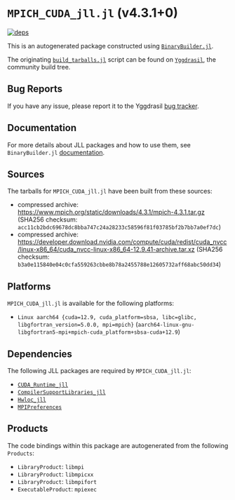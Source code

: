 # `MPICH_CUDA_jll.jl` (v4.3.1+0)

[![deps](https://juliahub.com/docs/MPICH_CUDA_jll/deps.svg)](https://juliahub.com/ui/Packages/General/MPICH_CUDA_jll/)

This is an autogenerated package constructed using [`BinaryBuilder.jl`](https://github.com/JuliaPackaging/BinaryBuilder.jl).

The originating [`build_tarballs.jl`](https://github.com/JuliaPackaging/Yggdrasil/blob/20e50f52c5a33980e688251b84c985668ef1030b/M/MPICH_CUDA/build_tarballs.jl) script can be found on [`Yggdrasil`](https://github.com/JuliaPackaging/Yggdrasil/), the community build tree.

## Bug Reports

If you have any issue, please report it to the Yggdrasil [bug tracker](https://github.com/JuliaPackaging/Yggdrasil/issues).

## Documentation

For more details about JLL packages and how to use them, see `BinaryBuilder.jl` [documentation](https://docs.binarybuilder.org/stable/jll/).

## Sources

The tarballs for `MPICH_CUDA_jll.jl` have been built from these sources:

* compressed archive: https://www.mpich.org/static/downloads/4.3.1/mpich-4.3.1.tar.gz (SHA256 checksum: `acc11cb2bdc69678dc8bba747c24a28233c58596f81f03785bf2b7bb7a0ef7dc`)
* compressed archive: https://developer.download.nvidia.com/compute/cuda/redist/cuda_nvcc/linux-x86_64/cuda_nvcc-linux-x86_64-12.9.41-archive.tar.xz (SHA256 checksum: `b3a0e115840e04c0cfa559263cbbe8b78a2455788e12605732aff68abc50dd34`)

## Platforms

`MPICH_CUDA_jll.jl` is available for the following platforms:

* `Linux aarch64 {cuda=12.9, cuda_platform=sbsa, libc=glibc, libgfortran_version=5.0.0, mpi=mpich}` (`aarch64-linux-gnu-libgfortran5-mpi+mpich-cuda_platform+sbsa-cuda+12.9`)

## Dependencies

The following JLL packages are required by `MPICH_CUDA_jll.jl`:

* [`CUDA_Runtime_jll`](https://github.com/JuliaBinaryWrappers/CUDA_Runtime_jll.jl)
* [`CompilerSupportLibraries_jll`](https://github.com/JuliaBinaryWrappers/CompilerSupportLibraries_jll.jl)
* [`Hwloc_jll`](https://github.com/JuliaBinaryWrappers/Hwloc_jll.jl)
* [`MPIPreferences`](https://github.com/JuliaBinaryWrappers/MPIPreferences.jl)

## Products

The code bindings within this package are autogenerated from the following `Products`:

* `LibraryProduct`: `libmpi`
* `LibraryProduct`: `libmpicxx`
* `LibraryProduct`: `libmpifort`
* `ExecutableProduct`: `mpiexec`
